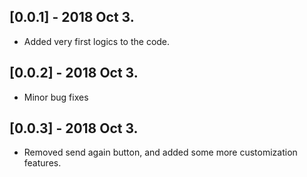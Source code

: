 ## [0.0.1] - 2018 Oct 3.

* Added very first logics to the code.

## [0.0.2] - 2018 Oct 3.

* Minor bug fixes

## [0.0.3] - 2018 Oct 3.

* Removed send again button, and added some more customization features.
